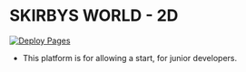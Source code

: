 # SKIRBYS WORLD - 2D
[![Deploy Pages](https://github.com/OpenSource-For-Freedom/skirbys_world/actions/workflows/deploy-pages.yml/badge.svg)](https://github.com/OpenSource-For-Freedom/skirbys_world/actions/workflows/deploy-pages.yml)

- This platform is for allowing a start, for junior developers. 
